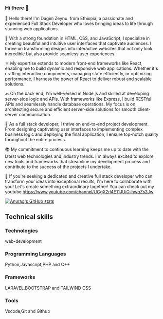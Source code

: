 ### Hi there 👋
👋 Hello there! I'm Dagim Zeynu. from Ethiopia, a passionate and experienced Full Stack Developer who loves bringing ideas to life through stunning web applications.

🎨 With a strong foundation in HTML, CSS, and JavaScript, I specialize in creating beautiful and intuitive user interfaces that captivate audiences. I thrive on transforming designs into interactive websites that not only look incredible but also provide seamless user experiences.

⚛️ My expertise extends to modern front-end frameworks like React, enabling me to build dynamic and responsive web applications. Whether it's crafting interactive components, managing state efficiently, or optimizing performance, I harness the power of React to deliver robust and scalable solutions.

🔙 On the back end, I'm well-versed in Node.js and skilled at developing server-side logic and APIs. With frameworks like Express, I build RESTful APIs and seamlessly handle database operations. My focus is on architecting secure and efficient server-side solutions for smooth client-server communication.

🚀 As a full stack developer, I thrive on end-to-end project development. From designing captivating user interfaces to implementing complex business logic and deploying the final application, I ensure top-notch quality throughout the entire process.

📚 My commitment to continuous learning keeps me up to date with the latest web technologies and industry trends. I'm always excited to explore new tools and frameworks that streamline my development process and contribute to the success of the projects I undertake.

🤝 If you're seeking a dedicated and creative full stack developer who can transform your ideas into exceptional results, I'm here to collaborate with you! Let's create something extraordinary together!
You can check out my youtube https://www.youtube.com/channel/UCgX2rl4E11JUiO-hwqZs2Jw


[![Anurag's GitHub stats](https://github-readme-stats.vercel.app/api?username=Dagim-Zeynu)](https://github.com/anuraghazra/github-readme-stats)

## Technical skills
### Technologies
web-development
### Programming Languages
Python,Javascript,PHP and C++
### Frameworks
LARAVEL,BOOTSTRAP and TAILWIND CSS
### Tools
Vscode,Git and Github


